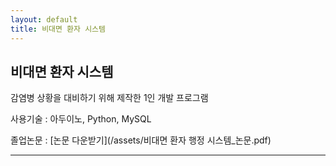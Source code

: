```yaml
---
layout: default
title: 비대면 환자 시스템
---
```

<h2>비대면 환자 시스템</h2>
<p>감염병 상황을 대비하기 위해 제작한 1인 개발 프로그램</p>
<p>사용기술 : 아두이노, Python, MySQL</p>
졸업논문 : [논문 다운받기](/assets/비대면 환자 행정 시스템_논문.pdf)

---
